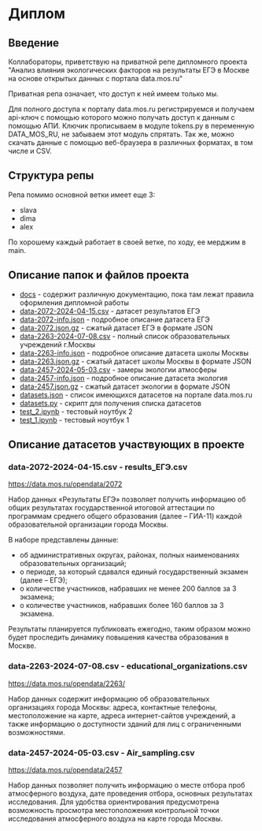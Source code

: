 # Диплом

## Введение

Коллабораторы, приветствую на приватной репе дипломного проекта "Анализ влияния экологических факторов на результаты ЕГЭ в Москве на основе открытых данных с портала data.mos.ru"

Приватная репа означает, что доступ к ней имеем только мы.

Для полного доступа к порталу data.mos.ru регистрируемся и получаем api-ключ с помощью которого можно получать доступ к данным с помощью АПИ.
Ключик прописываем в модуле tokens.py в переменную DATA_MOS_RU, не забываем этот модуль спрятать.
Так же, можно скачать данные с помощью веб-браузера в различных форматах, в том числе и CSV.

## Структура репы

Репа помимо основной ветки имеет еще 3:

- slava
- dima
- alex

По хорошему каждый работает в своей ветке, по ходу, ее мерджим в main.

## Описание папок и файлов проекта

- [docs](docs) - содержит различную документацию, пока там лежат правила оформления дипломной работы
- [data-2072-2024-04-15.csv](data-2072-2024-04-15.csv) - датасет результатов ЕГЭ
- [data-2072-info.json](data-2072-info.json) - подробное описание датасета ЕГЭ
- [data-2072.json.gz](data-2072.json.gz) - сжатый датасет ЕГЭ в формате JSON
- [data-2263-2024-07-08.csv](data-2263-2024-07-08.csv) - полный список образовательных учреждений г.Москвы
- [data-2263-info.json](data-2263-info.json) - подробное описание датасета школы Москвы
- [data-2263.json.gz](data-2263.json.gz) - сжатый датасет школы Москвы в формате JSON
- [data-2457-2024-05-03.csv](data-2457-2024-05-03.csv) - замеры экологии атмосферы
- [data-2457-info.json](data-2457-info.json) - подробное описание датасета экология
- [data-2457.json.gz](data-2457.json.gz) - сжатый датасет экологии в формате JSON
- [datasets.json](datasets.json) - список имеющихся датасетов на портале data.mos.ru
- [datasets.py](datasets.py) - скрипт для получения списка датасетов
- [test_2.ipynb](test_2.ipynb) - тестовый ноутбук 2
- [test_1.ipynb](test_1.ipynb) - тестовый ноутбук 1

## Описание датасетов участвующих в проекте

### data-2072-2024-04-15.csv - results_ЕГЭ.csv

<https://data.mos.ru/opendata/2072>

Набор данных «Результаты ЕГЭ» позволяет получить информацию об общих результатах государственной итоговой аттестации по программам среднего общего образования (далее – ГИА-11) каждой образовательной организации города Москвы.

В наборе представлены данные:

- об административных округах, районах, полных наименованиях образовательных организаций;
- о периоде, за который сдавался единый государственный экзамен (далее – ЕГЭ);
- о количестве участников, набравших не менее 200 баллов за 3 экзамена;
- о количестве участников, набравших более 160 баллов за 3 экзамена.

Результаты планируется публиковать ежегодно, таким образом можно будет проследить динамику повышения качества образования в Москве.

### data-2263-2024-07-08.csv - educational_organizations.csv

<https://data.mos.ru/opendata/2263/>

Набор данных содержит информацию об образовательных организациях города Москвы: адреса, контактные телефоны, местоположение на карте, адреса интернет-сайтов учреждений, а также информацию о доступности зданий для лиц с ограниченными возможностями.

### data-2457-2024-05-03.csv - Air_sampling.csv

<https://data.mos.ru/opendata/2457>

Набор данных позволяет получить информацию о месте отбора проб атмосферного воздуха, дате проведения отбора, основных результатах исследования. Для удобства ориентирования предусмотрена возможность просмотра местоположения контрольной точки исследования атмосферного воздуха на карте города Москвы.
